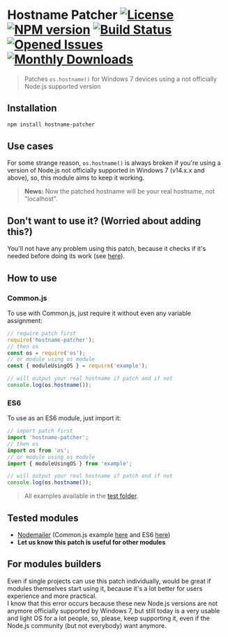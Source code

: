 # Hostname Patcher [![License][LicenseIMGURL]][LicenseURL] [![NPM version][NPMIMGURL]][NPMURL] [![Build Status][BuildStatusIMGURL]][BuildStatusURL] [![Opened Issues][IssuesIMGURL]][IssuesURL] [![Monthly Downloads][DownloadsIMGURL]][NPMURL]

[NPMURL]: https://npmjs.org/package/hostname-patcher "npm"
[NPMIMGURL]: https://img.shields.io/npm/v/hostname-patcher.svg?style=flat
[BuildStatusURL]: https://github.com/Bellisario/hostname-patcher/actions/workflows/publish.yml "Publish Status"
[BuildStatusIMGURL]: https://github.com/Bellisario/hostname-patcher/workflows/Publish/badge.svg
[LicenseURL]: https://github.com/Bellisario/hostname-patcher/LICENSE "MIT License"
[LicenseIMGURL]: https://img.shields.io/github/license/Bellisario/hostname-patcher
[IssuesURL]: https://github.com/Bellisario/hostname-patcher/issues "Opened Issues"
[IssuesIMGURL]: https://img.shields.io/github/issues/Bellisario/hostname-patcher
[DownloadsIMGURL]: https://img.shields.io/npm/dm/hostname-patcher "Monthly Downloads"

> Patches `os.hostname()` for Windows 7 devices using a not officially Node.js supported version

## Installation
```bash
npm install hostname-patcher
```
## Use cases
For some strange reason, `os.hostname()` is always broken if you're using a version of Node.js not officially supported in Windows 7 (v14.x.x and above), so, this module aims to keep it working.

> __News:__ Now the patched hostname will be your real hostname, not "localhost".

## Don't want to use it? (Worried about adding this?)
You'll not have any problem using this patch, because it checks if it's needed before doing its work (see [here](https://github.com/Bellisario/hostname-patcher/blob/a5b63802a7d26481cd46846b1c10f327ceb2034f/lib/index.js#L6)).

## How to use
### Common.js
To use with Common.js, just require it without even any variable assignment:
```js
// require patch first
require('hostname-patcher');
// then os
const os = require('os');
// or module using os module
const { moduleUsingOS } = require('example');

// will output your real hostname if patch and if not
console.log(os.hostname());
```
### ES6
To use as an ES6 module, just import it:
```js
// import patch first
import 'hostname-patcher';
// then os
import os from 'os';
// or module using os module
import { moduleUsingOS } from 'example';

// will output your real hostname if patch and if not
console.log(os.hostname());
```
> All examples available in the [test folder](https://github.com/Bellisario/hostname-patcher/tree/master/test).

## Tested modules
- [Nodemailer](https://github.com/nodemailer/nodemailer) (Common.js example [here](https://github.com/Bellisario/hostname-patcher/blob/master/test/Common.js/nodemailer.js) and ES6 [here](https://github.com/Bellisario/hostname-patcher/blob/master/test/ES6/nodemailer.mjs))
- __Let us know this patch is useful for other modules__

## For modules builders
Even if single projects can use this patch individually, would be great if modules themselves start using it, because it's a lot better for users experience and more practical.\
I know that this error occurs because these new Node.js versions are not anymore officially supported by Windows 7, but still today is a very usable and light OS for a lot people, so, please, keep supporting it, even if the Node.js community (but not everybody) want anymore.
